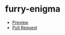 # furry-enigma
 - [Preview](https://KrisMur.github.io/furry-enigma/)
 - [Pull Request](https://github.com/KrisMur.github.io/furry-enigma/pull/1/files)